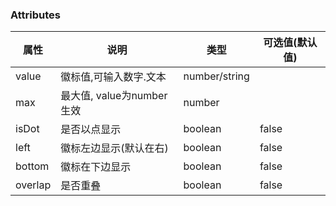 <template>
  <div>
    <badge isDot overlap :value="99"><fbutton>数据</fbutton></badge>
    <badge isDot overlap left :value="99"><fbutton>数据</fbutton></badge>
    <badge isDot overlap bottom :value="99"><fbutton>数据</fbutton></badge>
    <badge isDot overlap left bottom :value="99"><fbutton>数据</fbutton></badge>
    <badge :max="50" :value="200"><fbutton>数据</fbutton></badge>
  </div>
</template>

<script>
import badge from "./components/badge";
import fbutton from "./components/button";
export default {
  name: "",
  components: { badge, fbutton },
  data() {
    return {};
  },
  mounted() {},
  methods: {},
};
</script>


### Attributes

| 属性    | 说明                      | 类型          | 可选值(默认值) |
| ------- | ------------------------- | ------------- | -------------- |
| value   | 徽标值,可输入数字.文本    | number/string |                |
| max     | 最大值, value为number生效 | number        |                |
| isDot   | 是否以点显示              | boolean       | false          |
| left    | 徽标左边显示(默认在右)    | boolean       | false          |
| bottom  | 徽标在下边显示            | boolean       | false          |
| overlap | 是否重叠                  | boolean       | false          |